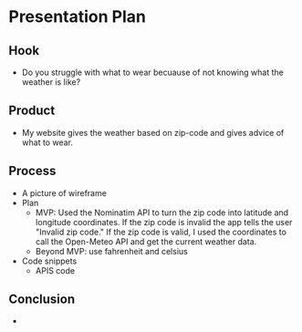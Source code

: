 # Presentation Plan

## Hook
* Do you struggle with what to wear becuause of not knowing what the weather is like?

## Product
* My website gives the weather based on zip-code and gives advice of what to wear. 

## Process
* A picture of wireframe
* Plan
    * MVP: Used the Nominatim API to turn the zip code into latitude and longitude coordinates. If the zip code is invalid the app tells the user "Invalid zip code." If the zip code is valid, I used the coordinates to call the Open-Meteo API and get the current weather data.
    * Beyond MVP: use fahrenheit and celsius
 * Code snippets
     * APIS code
 

## Conclusion
* 

<!-- EXAMPLE

## Hook
* Verbal riddle of GGD

## Product
* GIF/Demo of example/non-example

## Process
* Flowchart of plan
  * MVP: noun -> door -> yes/no
  * Beyond MVP: noun -> word relation API -> noun API -> yes/no, with counterexample
* Code snippets of:
  * MVP
  * Both APIs
  * Challenge with API keys

## Conclusion
* [URL to project]
* Takeaways
  * Less = more: the heart of the riddle was one line of code; it obviously took more to make the entire thing work, but one complicated line of regular expressions was essentially the solution to the riddle
  * Expect the unexpected: it’s important to budget time for things you don’t account for; for example, I didn’t consider the fact that I would need another entire API to detect nouns
  * Determination is key: ironically enough, I had to make my API keys private. At first, it didn’t seem like it was possible, which meant I couldn’t publish my app. But after all of that hard work, I was determined to find a solution, and I found it in config variables.
* "Presentation can’t, but a speech can"


-->
